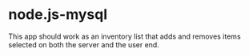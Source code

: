 # node.js-mysql
This app should work as an inventory list that adds and removes items selected on both the server and the user end.
